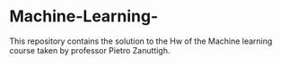 # Machine-Learning-
This repository contains the solution to the Hw of the Machine learning course taken by professor Pietro Zanuttigh.   
